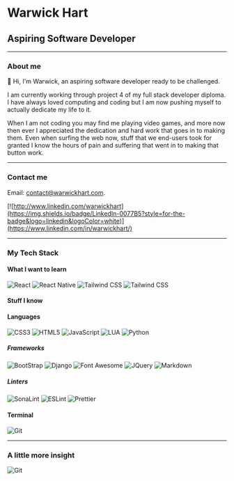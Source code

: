 # Warwick Hart

## Aspiring Software Developer

---

### About me

:wave: Hi, I'm Warwick, an aspiring software developer ready to be challenged.

I am currently working through project 4 of my full stack developer diploma. I have always loved computing and coding but I am now pushing myself to actually dedicate my life to it.

When I am not coding you may find me playing video games, and more now then ever I appreciated the dedication and hard work that goes in to making them. Even when surfing the web now, stuff that we end-users took for granted I know the hours of pain and suffering that went in to making that button work.

---

### Contact me

Email: contact@warwickhart.com.

[![http://www.linkedin.com/warwickhart](https://img.shields.io/badge/LinkedIn-0077B5?style=for-the-badge&logo=linkedin&logoColor=white)](https://www.linkedin.com/in/warwickhart/)

---

### My Tech Stack

#### What I want to learn

![React](https://img.shields.io/badge/React-20232A?style=for-the-badge&logo=react&logoColor=61DAFB)
![React Native](https://img.shields.io/badge/React_Native-20232A?style=for-the-badge&logo=react&logoColor=61DAFB)
![Tailwind CSS](https://img.shields.io/badge/Tailwind_CSS-38B2AC?style=for-the-badge&logo=tailwind-css&logoColor=white)
![Tailwind CSS](https://img.shields.io/badge/TypeScript-007ACC?style=for-the-badge&logo=typescript&logoColor=white)

#### Stuff I know

#### Languages

![CSS3](https://img.shields.io/badge/CSS3-1572B6?style=for-the-badge&logo=css3&logoColor=white)
![HTML5](https://img.shields.io/badge/HTML5-E34F26?style=for-the-badge&logo=html5&logoColor=white)
![JavaScript](https://img.shields.io/badge/JavaScript-323330?style=for-the-badge&logo=javascript&logoColor=F7DF1E)
![LUA](https://img.shields.io/badge/Lua-2C2D72?style=for-the-badge&logo=lua&logoColor=white)
![Python](https://img.shields.io/badge/Python-FFD43B?style=for-the-badge&logo=python&logoColor=blue)

##### Frameworks

![BootStrap](https://img.shields.io/badge/Bootstrap-563D7C?style=for-the-badge&logo=bootstrap&logoColor=white)
![Django](https://img.shields.io/badge/Django-092E20?style=for-the-badge&logo=django&logoColor=green)
![Font Awesome](https://img.shields.io/badge/Font_Awesome-339AF0?style=for-the-badge&logo=fontawesome&logoColor=white)
![JQuery](https://img.shields.io/badge/jQuery-0769AD?style=for-the-badge&logo=jquery&logoColor=white)
![Markdown](https://img.shields.io/badge/Markdown-000000?style=for-the-badge&logo=markdown&logoColor=white)

##### Linters

![SonaLint](https://img.shields.io/badge/SonarLint-CB2029?style=for-the-badge&logo=sonarlint&logoColor=white)
![ESLint](https://img.shields.io/badge/eslint-3A33D1?style=for-the-badge&logo=eslint&logoColor=white)
![Prettier](https://img.shields.io/badge/prettier-1A2C34?style=for-the-badge&logo=prettier&logoColor=F7BA3E)

#### Terminal

![Git](https://img.shields.io/badge/GIT-E44C30?style=for-the-badge&logo=git&logoColor=white)

---

### A little more insight

![Git](https://github-readme-stats.vercel.app/api/top-langs/?username=bobwritescode)
